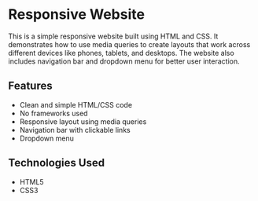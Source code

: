 # Responsive Website

This is a simple responsive website built using HTML and CSS. It demonstrates how to use media queries to create layouts that work across different devices like phones, tablets, and desktops. The website also includes navigation bar and dropdown menu for better user interaction.

## Features

- Clean and simple HTML/CSS code
- No frameworks used
- Responsive layout using media queries
- Navigation bar with clickable links
- Dropdown menu

## Technologies Used

- HTML5
- CSS3
